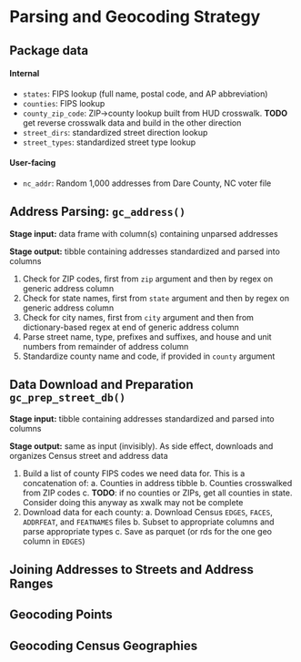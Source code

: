# Parsing and Geocoding Strategy

## Package data

#### Internal
- `states`: FIPS lookup (full name, postal code, and AP abbreviation)
- `counties`: FIPS lookup
- `county_zip_code`: ZIP->county lookup built from HUD crosswalk. **TODO** get reverse crosswalk data and build in the other direction
- `street_dirs`: standardized street direction lookup
- `street_types`: standardized street type lookup

#### User-facing
- `nc_addr`: Random 1,000 addresses from Dare County, NC voter file

## Address Parsing: `gc_address()`

**Stage input:** data frame with column(s) containing unparsed addresses

**Stage output:** tibble containing addresses standardized and parsed into columns

1. Check for ZIP codes, first from `zip` argument and then by regex on generic address column
1. Check for state names, first from `state` argument and then by regex on generic address column
1. Check for city names, first from `city` argument and then from dictionary-based regex at end of generic address column
1. Parse street name, type, prefixes and suffixes, and house and unit numbers from remainder of address column
1. Standardize county name and code, if provided in `county` argument

## Data Download and Preparation `gc_prep_street_db()`

**Stage input:**  tibble containing addresses standardized and parsed into columns

**Stage output:** same as input (invisibly). As side effect, downloads and organizes Census street and address data

1. Build a list of county FIPS codes we need data for. This is a concatenation of:
    a. Counties in address tibble
    b. Counties crosswalked from ZIP codes
    c. **TODO**: if no counties or ZIPs, get all counties in state. Consider doing this anyway as xwalk may not be complete
1. Download data for each county:
    a. Download Census `EDGES`, `FACES`, `ADDRFEAT`, and `FEATNAMES` files
    b. Subset to appropriate columns and parse appropriate types
    c. Save as parquet (or rds for the one geo column in `EDGES`)

## Joining Addresses to Streets and Address Ranges

## Geocoding Points

## Geocoding Census Geographies
